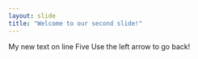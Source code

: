 ```yaml
---
layout: slide
title: "Welcome to our second slide!"
---
```

My new text on line Five
Use the left arrow to go back!
